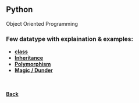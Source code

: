 ## Python
Object Oriented Programming

### Few datatype with explaination & examples:
- [**class**](class/)
- [**Inheritance**](inheritance/)
- [**Polymorphism**](polymorphism/)
- [**Magic / Dunder**](magic_or_dunder/)

<br/><br/>
[<i class="fa fa-arrow-left"></i> **Back**](/python-documentation/)
